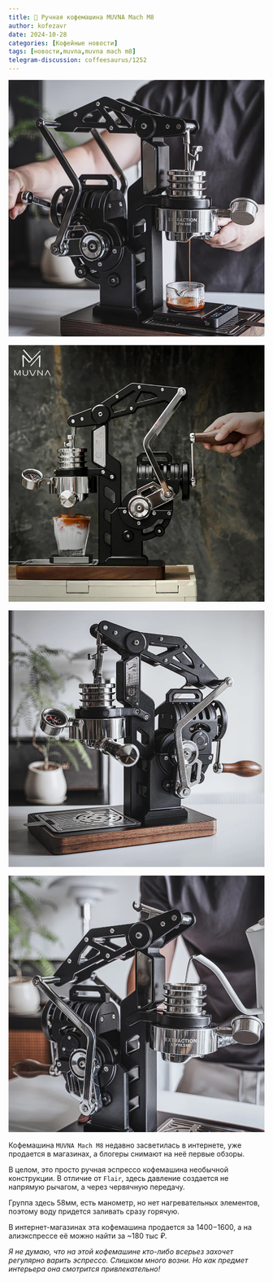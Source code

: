 ```yaml
---
title: 📰 Ручная кофемашина MUVNA Mach M8
author: kofezavr
date: 2024-10-28
categories: [Кофейные новости]
tags: [новости,muvna,muvna mach m8]
telegram-discussion: coffeesaurus/1252
--- 
```

![Ручная кофемашина MUVNA Mach M8](/assets/img/posts/24/10/muvna-1.jpg)

![Ручная кофемашина MUVNA Mach M8](/assets/img/posts/24/10/muvna-2.jpg)

![Ручная кофемашина MUVNA Mach M8](/assets/img/posts/24/10/muvna-3.jpg)

![Ручная кофемашина MUVNA Mach M8](/assets/img/posts/24/10/muvna-4.jpg)

Кофемашина `MUVNA Mach M8` недавно засветилась в интернете, уже продается в магазинах, а блогеры снимают на неё первые обзоры.

В целом, это просто ручная эспрессо кофемашина необычной конструкции. В отличие от `Flair`, здесь давление создается не напрямую рычагом, а через червячную передачу. 

Группа здесь 58мм, есть манометр, но нет нагревательных элементов, поэтому воду придется заливать сразу горячую.

В интернет-магазинах эта кофемашина продается за $1400-$1600, а на алиэкспрессе её можно найти за ~180 тыс ₽.

*Я не думаю, что на этой кофемашине кто-либо всерьез захочет регулярно варить эспрессо. Слишком много возни. Но как предмет интерьера она смотрится привлекательно!*